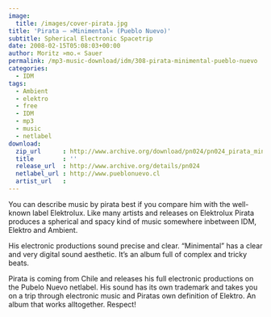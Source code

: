 ```yaml
---
image:
  title: /images/cover-pirata.jpg
title: 'Pirata – »Minimental« (Pueblo Nuevo)'
subtitle: Spherical Electronic Spacetrip
date: 2008-02-15T05:08:03+00:00
author: Moritz »mo.« Sauer
permalink: /mp3-music-download/idm/308-pirata-minimental-pueblo-nuevo
categories:
  - IDM
tags:
  - Ambient
  - elektro
  - free
  - IDM
  - mp3
  - music
  - netlabel
download:
  zip_url      : http://www.archive.org/download/pn024/pn024_pirata_minimental.zip
  title        : ''
  release_url  : http://www.archive.org/details/pn024
  netlabel_url : http://www.pueblonuevo.cl
  artist_url   : 
---
```

You can describe music by pirata best if you compare him with the well-known label Elektrolux. Like many artists and releases on Elektrolux Pirata produces a spherical and spacy kind of music somewhere inbetween IDM, Elektro and Ambient.<!--more-->

His electronic productions sound precise and clear. “Minimental” has a clear and very digital sound aesthetic. It’s an album full of complex and tricky beats.

Pirata is coming from Chile and releases his full electronic productions on the Pubelo Nuevo netlabel. His sound has its own trademark and takes you on a trip through electronic music and Piratas own definition of Elektro. An album that works alltogether. Respect!
